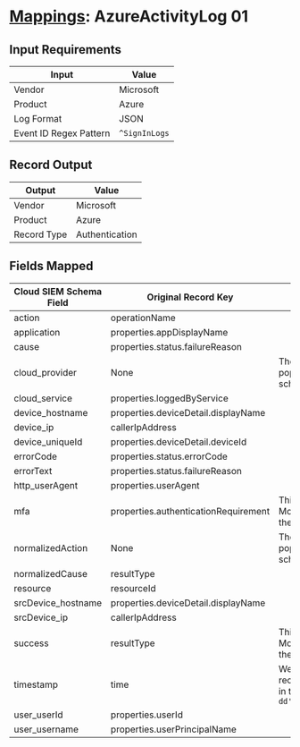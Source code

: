 # [Mappings](README.md): AzureActivityLog 01

## Input Requirements

|Input|Value|
|-----|-----|
|Vendor|Microsoft|
|Product|Azure|
|Log Format|JSON|
|Event ID Regex Pattern|`^SignInLogs`|

## Record Output

|Output|Value|
|------|-----|
|Vendor|Microsoft|
|Product|Azure|
|Record Type|Authentication|

## Fields Mapped

|Cloud SIEM Schema Field|Original Record Key|Notes|
|-----------------------|-------------------|-----|
|action|operationName||
|application|properties.appDisplayName||
|cause|properties.status.failureReason||
|cloud_provider|None|The static text `Azure` is populated in this schema field.|
|cloud_service|properties.loggedByService||
|device_hostname|properties.deviceDetail.displayName||
|device_ip|callerIpAddress||
|device_uniqueId|properties.deviceDetail.deviceId||
|errorCode|properties.status.errorCode||
|errorText|properties.status.failureReason||
|http_userAgent|properties.userAgent||
|mfa|properties.authenticationRequirement|This is a lookup field. More info to come in the catalog later...|
|normalizedAction|None|The static text `logon` is populated in this schema field.|
|normalizedCause|resultType||
|resource|resourceId||
|srcDevice_hostname|properties.deviceDetail.displayName||
|srcDevice_ip|callerIpAddress||
|success|resultType|This is a lookup field. More info to come in the catalog later...|
|timestamp|time|We expect the orginal record value of `time` is in the format `yyyy-MM-dd'T'HH:mm:ss.SSSSSSSZ`|
|user_userId|properties.userId||
|user_username|properties.userPrincipalName||

